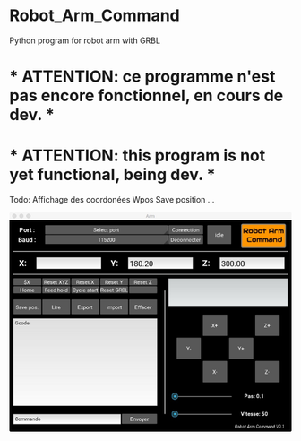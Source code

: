 # Robot_Arm_Command
Python program for robot arm with GRBL

# * ATTENTION: ce programme n'est pas encore fonctionnel, en cours de dev. * #

# * ATTENTION: this program is not yet functional, being dev. * #

Todo:
    Affichage des coordonées Wpos
    Save position
    ...
    
![alt tag](https://github.com/Xav83130/Robot_Arm_Command/blob/master/interface.jpeg)
